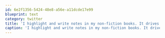 ```yaml
---
id: 6e2f1356-5424-48e8-a56e-a11dcde17e99
blueprint: text
category: twitter
title: 'I highlight and write notes in my non-fiction books. It drives my girlfriend nuts'
caption: 'I highlight and write notes in my non-fiction books. It drives my girlfriend nuts'
---
```

